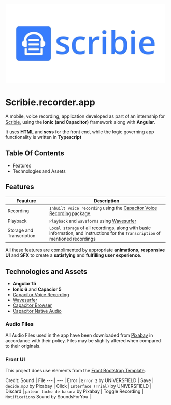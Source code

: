 <div id="header" align="center">
  <img src="src/assets/images/transperent.png" width="500" height="auto">
</div>

# Scribie.recorder.app

A mobile, voice recording, application developed as part of an internship for  <a href="https://scribie.com/" target="_blank">Scribie</a>, using the **Ionic (and Capacitor)** framework along with **Angular**.

It uses **HTML** and **scss** for the front end, while the logic governing app functionality is written in **Typescript**

## Table Of Contents
* Features
* Technologies and Assets

## Features

Feauture | Description
--- | --- |
Recording |  `Inbuilt voice recording` using the <a href="https://www.npmjs.com/package/capacitor-voice-recorder" target="_blank">Capacitor Voice Recording</a> package. |
Playback | `Playback` and `waveforms` using <a href="https://wavesurfer-js.org/" target="_blank">Wavesurfer</a> |
Storage and Transcription | `Local storage` of all recordings, along with basic information, and instructions for the `Transcription` of mentioned recordings |

All these features are complimented by appropriate **animations**, **responsive UI** and **SFX** to create a **satisfying** and **fulfilling user experience**.

## Technologies and Assets

* **Angular 15**
* **Ionic 6** and **Capacior 5**
* <a href="https://www.npmjs.com/package/capacitor-voice-recorder" target="_blank">Capacitor Voice Recording</a>
* <a href="https://wavesurfer-js.org/" target="_blank">Wavesurfer</a>
* <a href="https://www.npmjs.com/package/@capacitor/browser" target="_blank">Capacitor Browser</a>
* <a href="https://www.npmjs.com/package/@capacitor-community/native-audio" target="_blank">Capacitor Native Audio</a>

### Audio Files

All Audio Files used in the app have been downloaded from <a href="https://pixabay.com/sound-effects/" target="_blank">Pixabay</a> in accordance with their policy. Files may be slighlty altered when compared to their originals.

### Front UI

This project does use elements from the <a href="https://htmlstream.com/preview/front-v3.3/documentation/index.html" target="_blank">Front Bootstrap Template</a>.

Credit: 
Sound | File
--- | --- |
Error | `Error 2` by UNIVERSFIELD |
Save | `decide.mp3` by Pixabay |
Click | `Interface (Trial)` by UNIVERSFIELD |
Discard | `patear tacho de basura` by Pixabay |
Toggle Recording | `Notifications` Sound by SoundsForYou |
